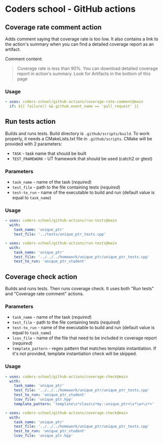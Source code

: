 # Coders school - GitHub actions

## Coverage rate comment action
Adds comment saying that coverage rate is too low.
It also contains a link to the action's summary when you can find a detailed coverage report as an artifact.

Comment content:
> Coverage rate is less than 90%. You can download detailed coverage report in action's summary. Look for Artifacts in the bottom of this page

### Usage
```yaml
- uses: coders-school/github-actions/coverage-rate-comment@main
  if: ${{ failure() && github.event_name == 'pull_request' }}
```

## Run tests action
Builds and runs tests.
Build directory is `.github/scripts/build`.
To work properly, it needs a CMakeLists.txt file in `.github/scripts`.
CMake will be provided with 2 parameters:
- `TASK` - task name that should be built
- `TEST_FRAMEWORK` - UT framework that should be used (catch2 or gtest)

### Parameters
- `task_name` - name of the task (*required*)
- `test_file` - path to the file containing tests (*required*)
- `test-to_run` - name of the executable to build and run (default value is equal to `task_name`)

### Usage
```yaml
- uses: coders-school/github-actions/run-tests@main
  with:
    task_name: 'unique_ptr'
    test_file: '../tests/unique_ptr_tests.cpp'
```

```yaml
- uses: coders-school/github-actions/run-tests@main
  with:
    task_name: 'unique_ptr'
    test_file: '../../../homework/unique_ptr/unique_ptr_tests.cpp'
    test_to_run: 'unique_ptr_student'
```

## Coverage check action
Builds and runs tests.
Then runs coverage check.
It uses both "Run tests" and "Coverage rate comment" actions.

### Parameters
- `task_name` - name of the task (*required*)
- `test_file` - path to the file containing tests (*required*)
- `test-to_run` - name of the executable to build and run (default value is equal to `task_name`)
- `lcov_file` - name of the file that need to be included in coverage report (*required*)
- `template_pattern` - regex pattern that matches template instantiation. If it's not provided, template instantiation check will be skipped.

### Usage
```yaml
- uses: coders-school/github-actions/coverage-check@main
  with:
    task_name: 'unique_ptr'
    test_file: '../../../homework/unique_ptr/unique_ptr_tests.cpp'
    test_to_run: 'unique_ptr_student'
    lcov_file: 'unique_ptr.hpp'
    template_pattern: 'template\s*class\s*my::unique_ptr<\s*\w+\s*>'
```

```yaml
- uses: coders-school/github-actions/coverage-check@main
  with:
    task_name: 'unique_ptr'
    test_file: '../../../homework/unique_ptr/unique_ptr_tests.cpp'
    test_to_run: 'unique_ptr_student'
    lcov_file: 'unique_ptr.hpp'
```
